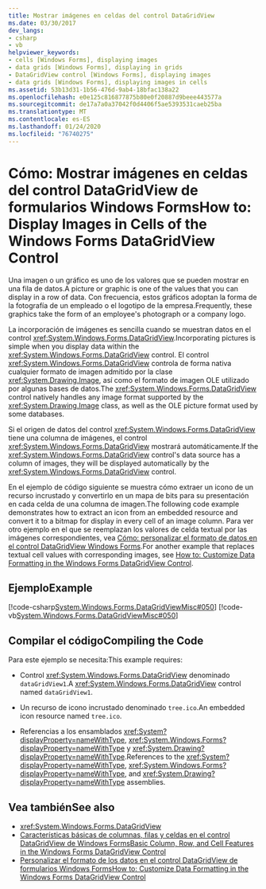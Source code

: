 ```yaml
---
title: Mostrar imágenes en celdas del control DataGridView
ms.date: 03/30/2017
dev_langs:
- csharp
- vb
helpviewer_keywords:
- cells [Windows Forms], displaying images
- data grids [Windows Forms], displaying in grids
- DataGridView control [Windows Forms], displaying images
- data grids [Windows Forms], displaying images in cells
ms.assetid: 53b13d31-1b56-476d-9ab4-18bfac138a22
ms.openlocfilehash: e0e125c816877875b80e0f20887d9beee443577a
ms.sourcegitcommit: de17a7a0a37042f0d4406f5ae5393531caeb25ba
ms.translationtype: MT
ms.contentlocale: es-ES
ms.lasthandoff: 01/24/2020
ms.locfileid: "76740275"
---
```

# <a name="how-to-display-images-in-cells-of-the-windows-forms-datagridview-control"></a><span data-ttu-id="e8452-102">Cómo: Mostrar imágenes en celdas del control DataGridView de formularios Windows Forms</span><span class="sxs-lookup"><span data-stu-id="e8452-102">How to: Display Images in Cells of the Windows Forms DataGridView Control</span></span>
<span data-ttu-id="e8452-103">Una imagen o un gráfico es uno de los valores que se pueden mostrar en una fila de datos.</span><span class="sxs-lookup"><span data-stu-id="e8452-103">A picture or graphic is one of the values that you can display in a row of data.</span></span> <span data-ttu-id="e8452-104">Con frecuencia, estos gráficos adoptan la forma de la fotografía de un empleado o el logotipo de la empresa.</span><span class="sxs-lookup"><span data-stu-id="e8452-104">Frequently, these graphics take the form of an employee's photograph or a company logo.</span></span>  
  
 <span data-ttu-id="e8452-105">La incorporación de imágenes es sencilla cuando se muestran datos en el control <xref:System.Windows.Forms.DataGridView>.</span><span class="sxs-lookup"><span data-stu-id="e8452-105">Incorporating pictures is simple when you display data within the <xref:System.Windows.Forms.DataGridView> control.</span></span> <span data-ttu-id="e8452-106">El control <xref:System.Windows.Forms.DataGridView> controla de forma nativa cualquier formato de imagen admitido por la clase <xref:System.Drawing.Image>, así como el formato de imagen OLE utilizado por algunas bases de datos.</span><span class="sxs-lookup"><span data-stu-id="e8452-106">The <xref:System.Windows.Forms.DataGridView> control natively handles any image format supported by the <xref:System.Drawing.Image> class, as well as the OLE picture format used by some databases.</span></span>  
  
 <span data-ttu-id="e8452-107">Si el origen de datos del control <xref:System.Windows.Forms.DataGridView> tiene una columna de imágenes, el control <xref:System.Windows.Forms.DataGridView> mostrará automáticamente.</span><span class="sxs-lookup"><span data-stu-id="e8452-107">If the <xref:System.Windows.Forms.DataGridView> control's data source has a column of images, they will be displayed automatically by the <xref:System.Windows.Forms.DataGridView> control.</span></span>  
  
 <span data-ttu-id="e8452-108">En el ejemplo de código siguiente se muestra cómo extraer un icono de un recurso incrustado y convertirlo en un mapa de bits para su presentación en cada celda de una columna de imagen.</span><span class="sxs-lookup"><span data-stu-id="e8452-108">The following code example demonstrates how to extract an icon from an embedded resource and convert it to a bitmap for display in every cell of an image column.</span></span> <span data-ttu-id="e8452-109">Para ver otro ejemplo en el que se reemplazan los valores de celda textual por las imágenes correspondientes, vea [Cómo: personalizar el formato de datos en el control DataGridView Windows Forms](how-to-customize-data-formatting-in-the-windows-forms-datagridview-control.md).</span><span class="sxs-lookup"><span data-stu-id="e8452-109">For another example that replaces textual cell values with corresponding images, see [How to: Customize Data Formatting in the Windows Forms DataGridView Control](how-to-customize-data-formatting-in-the-windows-forms-datagridview-control.md).</span></span>  
  
## <a name="example"></a><span data-ttu-id="e8452-110">Ejemplo</span><span class="sxs-lookup"><span data-stu-id="e8452-110">Example</span></span>  
 [!code-csharp[System.Windows.Forms.DataGridViewMisc#050](~/samples/snippets/csharp/VS_Snippets_Winforms/System.Windows.Forms.DataGridViewMisc/CS/datagridviewmisc.cs#050)]
 [!code-vb[System.Windows.Forms.DataGridViewMisc#050](~/samples/snippets/visualbasic/VS_Snippets_Winforms/System.Windows.Forms.DataGridViewMisc/VB/datagridviewmisc.vb#050)]  
  
## <a name="compiling-the-code"></a><span data-ttu-id="e8452-111">Compilar el código</span><span class="sxs-lookup"><span data-stu-id="e8452-111">Compiling the Code</span></span>  
 <span data-ttu-id="e8452-112">Para este ejemplo se necesita:</span><span class="sxs-lookup"><span data-stu-id="e8452-112">This example requires:</span></span>  
  
- <span data-ttu-id="e8452-113">Control <xref:System.Windows.Forms.DataGridView> denominado `dataGridView1`.</span><span class="sxs-lookup"><span data-stu-id="e8452-113">A <xref:System.Windows.Forms.DataGridView> control named `dataGridView1`.</span></span>  
  
- <span data-ttu-id="e8452-114">Un recurso de icono incrustado denominado `tree.ico`.</span><span class="sxs-lookup"><span data-stu-id="e8452-114">An embedded icon resource named `tree.ico`.</span></span>  
  
- <span data-ttu-id="e8452-115">Referencias a los ensamblados <xref:System?displayProperty=nameWithType>, <xref:System.Windows.Forms?displayProperty=nameWithType> y <xref:System.Drawing?displayProperty=nameWithType>.</span><span class="sxs-lookup"><span data-stu-id="e8452-115">References to the <xref:System?displayProperty=nameWithType>, <xref:System.Windows.Forms?displayProperty=nameWithType>, and <xref:System.Drawing?displayProperty=nameWithType> assemblies.</span></span>  
  
## <a name="see-also"></a><span data-ttu-id="e8452-116">Vea también</span><span class="sxs-lookup"><span data-stu-id="e8452-116">See also</span></span>

- <xref:System.Windows.Forms.DataGridView>
- [<span data-ttu-id="e8452-117">Características básicas de columnas, filas y celdas en el control DataGridView de Windows Forms</span><span class="sxs-lookup"><span data-stu-id="e8452-117">Basic Column, Row, and Cell Features in the Windows Forms DataGridView Control</span></span>](basic-column-row-and-cell-features-wf-datagridview-control.md)
- [<span data-ttu-id="e8452-118">Personalizar el formato de los datos en el control DataGridView de formularios Windows Forms</span><span class="sxs-lookup"><span data-stu-id="e8452-118">How to: Customize Data Formatting in the Windows Forms DataGridView Control</span></span>](how-to-customize-data-formatting-in-the-windows-forms-datagridview-control.md)
